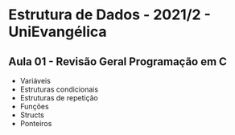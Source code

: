 # Estrutura de Dados - 2021/2 - UniEvangélica

## Aula 01 - Revisão Geral Programação em C
- Variáveis
- Estruturas condicionais
- Estruturas de repetição
- Funções
- Structs
- Ponteiros
